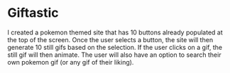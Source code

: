 # Giftastic
I created a pokemon themed site that has 10 buttons already populated at the top of the screen.  Once the user selects a button, the site will then generate 10 still gifs based on the selection.  If the user clicks on a gif, the still gif will then animate.  The user will also have an option to search their own pokemon gif (or any gif of their liking).

